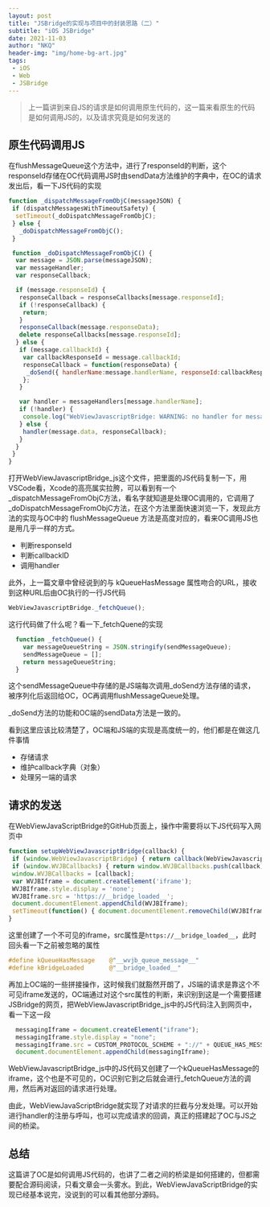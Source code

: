 ```yaml
---
layout: post
title: "JSBridge的实现与项目中的封装思路（二）"
subtitle: "iOS JSBridge"
date: 2021-11-03
author: "NKQ"
header-img: "img/home-bg-art.jpg"
tags:
 - iOS
 - Web
 - JSBridge
---
```


> 上一篇讲到来自JS的请求是如何调用原生代码的，这一篇来看原生的代码是如何调用JS的，以及请求究竟是如何发送的

## 原生代码调用JS

在flushMessageQueue这个方法中，进行了responseId的判断，这个responseId存储在OC代码调用JS时由sendData方法维护的字典中，在OC的请求发出后，看一下JS代码的实现

```js
function _dispatchMessageFromObjC(messageJSON) {
 if (dispatchMessagesWithTimeoutSafety) {
  setTimeout(_doDispatchMessageFromObjC);
 } else {
   _doDispatchMessageFromObjC();
 }

 function _doDispatchMessageFromObjC() {
  var message = JSON.parse(messageJSON);
  var messageHandler;
  var responseCallback;

  if (message.responseId) {
   responseCallback = responseCallbacks[message.responseId];
   if (!responseCallback) {
    return;
   }
   responseCallback(message.responseData);
   delete responseCallbacks[message.responseId];
  } else {
   if (message.callbackId) {
    var callbackResponseId = message.callbackId;
    responseCallback = function(responseData) {
     _doSend({ handlerName:message.handlerName, responseId:callbackResponseId, responseData:responseData });
    };
   }

   var handler = messageHandlers[message.handlerName];
   if (!handler) {
    console.log("WebViewJavascriptBridge: WARNING: no handler for message from ObjC:", message);
   } else {
    handler(message.data, responseCallback);
   }
  }
 }
}
```

打开WebViewJavascriptBridge_js这个文件，把里面的JS代码复制一下，用VSCode看，Xcode的高亮属实拉胯，可以看到有一个_dispatchMessageFromObjC方法，看名字就知道是处理OC调用的，它调用了_doDispatchMessageFromObjC方法，在这个方法里面快速浏览一下，发现此方法的实现与OC中的 flushMessageQueue 方法是高度对应的，看来OC调用JS也是用几乎一样的方式。

- 判断responseId
- 判断callbackID
- 调用handler

此外，上一篇文章中曾经说到的与 kQueueHasMessage 属性吻合的URL，接收到这种URL后由OC执行的一行JS代码

```js
WebViewJavascriptBridge._fetchQueue();
```

这行代码做了什么呢？看一下_fetchQuene的实现

```js
  function _fetchQueue() {
    var messageQueueString = JSON.stringify(sendMessageQueue);
    sendMessageQueue = [];
    return messageQueueString;
  }
```

这个sendMessageQueue中存储的是JS端每次调用_doSend方法存储的请求，被序列化后返回给OC，OC再调用flushMessageQueue处理。

_doSend方法的功能和OC端的sendData方法是一致的。

看到这里应该比较清楚了，OC端和JS端的实现是高度统一的，他们都是在做这几件事情

- 存储请求
- 维护callback字典（对象）
- 处理另一端的请求

## 请求的发送

在WebViewJavaScriptBridge的GitHub页面上，操作中需要将以下JS代码写入网页中

```js
function setupWebViewJavascriptBridge(callback) {
 if (window.WebViewJavascriptBridge) { return callback(WebViewJavascriptBridge); }
 if (window.WVJBCallbacks) { return window.WVJBCallbacks.push(callback); }
 window.WVJBCallbacks = [callback];
 var WVJBIframe = document.createElement('iframe');
 WVJBIframe.style.display = 'none';
 WVJBIframe.src = 'https://__bridge_loaded__';
 document.documentElement.appendChild(WVJBIframe);
 setTimeout(function() { document.documentElement.removeChild(WVJBIframe) }, 0)
}
```

这里创建了一个不可见的iframe，src属性是`https://__bridge_loaded__`，此时回头看一下之前被忽略的属性

```c
#define kQueueHasMessage    @"__wvjb_queue_message__"
#define kBridgeLoaded       @"__bridge_loaded__"
```

再加上OC端的一些拼接操作，这时候我们就豁然开朗了，JS端的请求是靠这个不可见iframe发送的，OC端通过对这个src属性的判断，来识别到这是一个需要搭建JSBridge的网页，把WebViewJavascriptBridge_js中的JS代码注入到网页中，看一下这一段

```js
  messagingIframe = document.createElement("iframe");
  messagingIframe.style.display = "none";
  messagingIframe.src = CUSTOM_PROTOCOL_SCHEME + "://" + QUEUE_HAS_MESSAGE;
  document.documentElement.appendChild(messagingIframe);
```

WebViewJavascriptBridge_js中的JS代码又创建了一个kQueueHasMessage的iframe，这个也是不可见的，OC识别它到之后就会进行_fetchQueue方法的调用，然后再对返回的请求进行处理。

由此，WebViewJavaScriptBridge就实现了对请求的拦截与分发处理。可以开始进行handler的注册与呼叫，也可以完成请求的回调，真正的搭建起了OC与JS之间的桥梁。

## 总结

这篇讲了OC是如何调用JS代码的，也讲了二者之间的桥梁是如何搭建的，但都需要配合源码阅读，只看文章会一头雾水。到此，WebViewJavaScriptBridge的实现已经基本说完，没说到的可以看其他部分源码。
